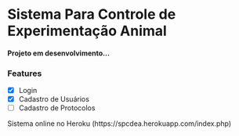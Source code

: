 # Sistema Para Controle de Experimentação Animal

<h4 align="left"> 
 Projeto em desenvolvimento...
</h4>

### Features

- [x] Login
- [x] Cadastro de Usuários
- [ ] Cadastro de Protocolos

<p>Sistema online no Heroku (https://spcdea.herokuapp.com/index.php)</p>

